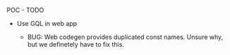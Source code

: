 POC - TODO

- Use GQL in web app

  - BUG: Web codegen provides duplicated const names. Unsure why, but we definetely have to fix this.
